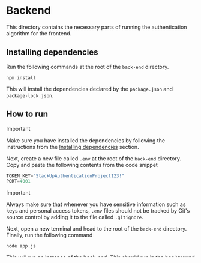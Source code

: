 # Backend

This directory contains the necessary parts of running the authentication algorithm for the frontend.

## Installing dependencies

Run the following commands at the root of the `back-end` directory. 

```
npm install
```

This will install the dependencies declared by the `package.json` and `package-lock.json`.

## How to run

> [!IMPORTANT]
> Make sure you have installed the dependencies by following the instructions from the [Installing dependencies](#installing-dependencies) section.

Next, create a new file called `.env` at the root of the `back-end` directory. Copy and paste the following contents from the code
snippet

```js
TOKEN_KEY="StackUpAuthenticationProject123!"
PORT=4001
```

> [!IMPORTANT]
> Always make sure that whenever you have sensitive information such as keys and personal access tokens, `.env` files should not be tracked by Git's source control by adding it to the file called `.gitignore`.

Next, open a new terminal and head to the root of the `back-end` directory. Finally, run the following command

```bash
node app.js
```

This will run an instance of the back-end. This should run in the background (i.e. in another terminal) while
the frontend is live at http://localhost:4001.